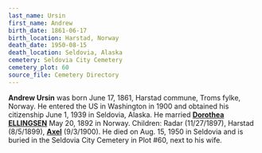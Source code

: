 ```yaml
---
last_name: Ursin
first_name: Andrew
birth_date: 1861-06-17
birth_location: Harstad, Norway
death_date: 1950-08-15
death_location: Seldovia, Alaska
cemetery: Seldovia City Cemetery
cemetery_plot: 60
source_file: Cemetery Directory
---
```

**Andrew Ursin** was born June 17, 1861, Harstad commune, Troms fylke, Norway. He entered the US in Washington in 1900 and obtained his citizenship June 1, 1939 in Seldovia, Alaska.  He married [**Dorothea ELLINGSEN**](./Ursin_Dorothea_Ellingsen.md) May 20, 1892 in Norway. Children: Radar (11/27/1897), Harstad (8/5/1899), [**Axel**](./Ursin_Axel.md) (9/3/1900). He died on Aug. 15, 1950 in Seldovia and is buried in the Seldovia City Cemetery in Plot #60, next to his wife.  


